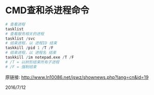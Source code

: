 # CMD查和杀进程命令

```r
# 查看进程
tasklist
# 查看服务相关的进程
tasklist /svc
# 结束进程，以 进程ID 结束
taskkill /pid 1 /T /F
# 结束进程，以 进程名 结束
taskkill /im notepad.exe /T /F
# /T = 以树形结束所有子进程
# /F = 强制结束
```

原链接: http://www.ln10086.net/jswz/shownews.php?lang=cn&id=19  


2016/7/12  
